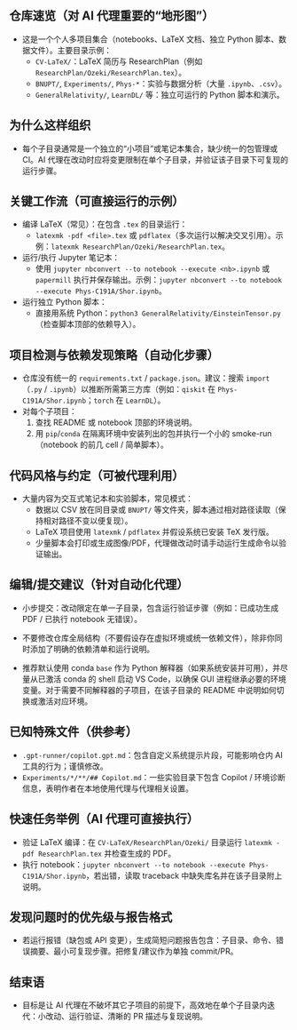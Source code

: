 ## 仓库速览（对 AI 代理重要的“地形图”）

- 这是一个个人多项目集合（notebooks、LaTeX 文档、独立 Python 脚本、数据文件）。主要目录示例：
  - `CV-LaTeX/`：LaTeX 简历与 ResearchPlan（例如 `ResearchPlan/Ozeki/ResearchPlan.tex`）。
  - `BNUPT/`, `Experiments/`, `Phys-*`：实验与数据分析（大量 `.ipynb`、`.csv`）。
  - `GeneralRelativity/`, `LearnDL/` 等：独立可运行的 Python 脚本和演示。

## 为什么这样组织
- 每个子目录通常是一个独立的“小项目”或笔记本集合，缺少统一的包管理或 CI。AI 代理在改动时应将变更限制在单个子目录，并验证该子目录下可复现的运行步骤。

## 关键工作流（可直接运行的示例）
- 编译 LaTeX（常见）：在包含 `.tex` 的目录运行：
  - `latexmk -pdf <file>.tex` 或 `pdflatex`（多次运行以解决交叉引用）。示例：`latexmk ResearchPlan/Ozeki/ResearchPlan.tex`。
- 运行/执行 Jupyter 笔记本：
  - 使用 `jupyter nbconvert --to notebook --execute <nb>.ipynb` 或 `papermill` 执行并保存输出。示例：`jupyter nbconvert --to notebook --execute Phys-C191A/Shor.ipynb`。
- 运行独立 Python 脚本：
  - 直接用系统 Python：`python3 GeneralRelativity/EinsteinTensor.py`（检查脚本顶部的依赖导入）。

## 项目检测与依赖发现策略（自动化步骤）
- 仓库没有统一的 `requirements.txt` / `package.json`。建议：搜索 `import `（`.py` / `.ipynb`）以推断所需第三方库（例如：`qiskit` 在 `Phys-C191A/Shor.ipynb`；`torch` 在 `LearnDL`）。
- 对每个子项目：
  1. 查找 README 或 notebook 顶部的环境说明。  
  2. 用 `pip`/`conda` 在隔离环境中安装列出的包并执行一个小的 smoke-run（notebook 的前几 cell / 简单脚本）。

## 代码风格与约定（可被代理利用）
- 大量内容为交互式笔记本和实验脚本，常见模式：
  - 数据以 CSV 放在同目录或 `BNUPT/` 等文件夹，脚本通过相对路径读取（保持相对路径不变以便复现）。
  - LaTeX 项目使用 `latexmk` / `pdflatex` 并假设系统已安装 TeX 发行版。
  - 少量脚本会打印或生成图像/PDF，代理做改动时请手动运行生成命令以验证输出。

## 编辑/提交建议（针对自动化代理）
- 小步提交：改动限定在单一子目录，包含运行验证步骤（例如：已成功生成 PDF / 已执行 notebook 无错误）。
- 不要修改仓库全局结构（不要假设存在虚拟环境或统一依赖文件），除非你同时添加了明确的依赖清单和运行说明。

- 推荐默认使用 conda `base` 作为 Python 解释器（如果系统安装并可用），并尽量从已激活 conda 的 shell 启动 VS Code，以确保 GUI 进程继承必要的环境变量。对于需要不同解释器的子项目，在该子目录的 README 中说明如何切换或激活对应环境。

## 已知特殊文件（供参考）
- `.gpt-runner/copilot.gpt.md`：包含自定义系统提示片段，可能影响仓内 AI 工具的行为；谨慎修改。  
- `Experiments/*/**/## Copilot.md`：一些实验目录下包含 Copilot / 环境诊断信息，表明作者在本地使用代理与代理相关设置。

## 快速任务举例（AI 代理可直接执行）
- 验证 LaTeX 编译：在 `CV-LaTeX/ResearchPlan/Ozeki/` 目录运行 `latexmk -pdf ResearchPlan.tex` 并检查生成的 PDF。  
- 执行 notebook：`jupyter nbconvert --to notebook --execute Phys-C191A/Shor.ipynb`，若出错，读取 traceback 中缺失库名并在该子目录附上说明。

## 发现问题时的优先级与报告格式
- 若运行报错（缺包或 API 变更），生成简短问题报告包含：子目录、命令、错误摘要、最小可复现步骤。把修复/建议作为单独 commit/PR。

## 结束语
- 目标是让 AI 代理在不破坏其它子项目的前提下，高效地在单个子目录内迭代：小改动、运行验证、清晰的 PR 描述与复现说明。
